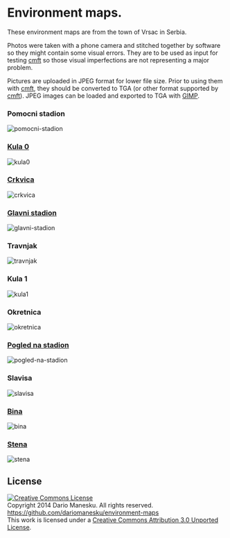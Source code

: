 Environment maps.
============================================================================

These environment maps are from the town of Vrsac in Serbia.<br />

Photos were taken with a phone camera and stitched together by software so they might contain some visual errors. They are to be used as input for testing [cmft](https://github.com/dariomanesku/cmft) so those visual imperfections are not representing a major problem.

Pictures are uploaded in JPEG format for lower file size. Prior to using them with [cmft](https://github.com/dariomanesku/cmft), they should be converted to TGA (or other format supported by [cmft](https://github.com/dariomanesku/cmft)). JPEG images can be loaded and exported to TGA with [GIMP](http://www.gimp.org/).

### Pomocni stadion

![pomocni-stadion](https://github.com/dariomanesku/environment-maps/raw/master/jpg/pomocni_stadion.jpg)


### [Kula 0](https://www.google.com/maps/views/view/117998106393492128954/photo/K1zn5ZI2vH8AAAQWs8hv5w)

![kula0](https://github.com/dariomanesku/environment-maps/raw/master/jpg/kula0.jpg)

### [Crkvica](https://www.google.com/maps/views/view/117998106393492128954/photo/D0tKxJyGTPsAAAQWs8hv5Q)

![crkvica](https://github.com/dariomanesku/environment-maps/raw/master/jpg/crkvica.jpg)

### [Glavni stadion](https://www.google.com/maps/views/view/117998106393492128954/photo/J5AubnPkfSYAAAQWs8hv7Q)

![glavni-stadion](https://github.com/dariomanesku/environment-maps/raw/master/jpg/glavni_stadion.jpg)

### Travnjak

![travnjak](https://github.com/dariomanesku/environment-maps/raw/master/jpg/travnjak.jpg)

### Kula 1

![kula1](https://github.com/dariomanesku/environment-maps/raw/master/jpg/kula1.jpg)

### Okretnica

![okretnica](https://github.com/dariomanesku/environment-maps/raw/master/jpg/okretnica.jpg)

### [Pogled na stadion](https://www.google.com/maps/views/view/117998106393492128954/photo/iQrGayW1dLQAAAQWs8hv7g)

![pogled-na-stadion](https://github.com/dariomanesku/environment-maps/raw/master/jpg/pogled_na_stadion.jpg)

### Slavisa

![slavisa](https://github.com/dariomanesku/environment-maps/raw/master/jpg/slavisa.jpg)

### [Bina](https://www.google.com/maps/views/view/117998106393492128954/photo/Pi-NmXsVSDAAAAQWs8hv5g)

![bina](https://github.com/dariomanesku/environment-maps/raw/master/jpg/bina.jpg)

### [Stena](https://www.google.com/maps/views/view/117998106393492128954/photo/xCrb7Pbo-JkAAAQWs8hv6A)

![stena](https://github.com/dariomanesku/environment-maps/raw/master/jpg/stena.jpg)



License
-------

<a rel="license" href="http://creativecommons.org/licenses/by/3.0/"><img alt="Creative Commons License" style="border-width:0" src="http://i.creativecommons.org/l/by/3.0/88x31.png" /></a><br />
Copyright 2014 Dario Manesku. All rights reserved.<br />
https://github.com/dariomanesku/environment-maps<br />
This work is licensed under a <a rel="license" href="http://creativecommons.org/licenses/by/3.0/">Creative Commons Attribution 3.0 Unported License</a>.

